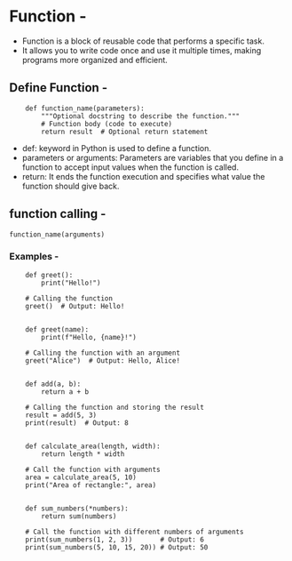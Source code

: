 # Function -
- Function is a block of reusable code that performs a specific task.
- It allows you to write code once and use it multiple times, making programs more organized and efficient.

## Define Function -
        def function_name(parameters):
            """Optional docstring to describe the function."""
            # Function body (code to execute)
            return result  # Optional return statement

- def: keyword in Python is used to define a function.
- parameters or arguments: Parameters are variables that you define in a function to accept input values when the function is called.
- return: It ends the function execution and specifies what value the function should give back.

## function calling -
    function_name(arguments)


### Examples - 
        def greet():
            print("Hello!")
        
        # Calling the function
        greet()  # Output: Hello!
        
        
        def greet(name):
            print(f"Hello, {name}!")
        
        # Calling the function with an argument
        greet("Alice")  # Output: Hello, Alice!
        
        
        def add(a, b):
            return a + b
        
        # Calling the function and storing the result
        result = add(5, 3)
        print(result)  # Output: 8
        
        
        def calculate_area(length, width):
            return length * width
        
        # Call the function with arguments
        area = calculate_area(5, 10)
        print("Area of rectangle:", area)
        
        
        def sum_numbers(*numbers):
            return sum(numbers)
        
        # Call the function with different numbers of arguments
        print(sum_numbers(1, 2, 3))       # Output: 6
        print(sum_numbers(5, 10, 15, 20)) # Output: 50
